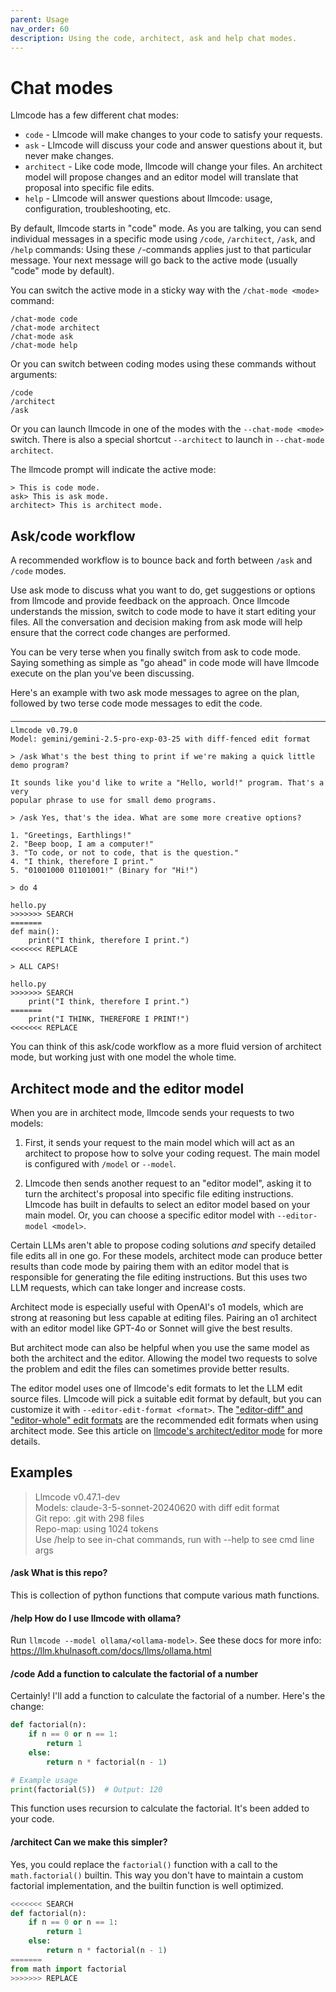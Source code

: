 ```yaml
---
parent: Usage
nav_order: 60
description: Using the code, architect, ask and help chat modes.
---
```


# Chat modes

Llmcode has a few different chat modes:

- `code` - Llmcode will make changes to your code to satisfy your requests.
- `ask` - Llmcode will discuss your code and answer questions about it, but never make changes.
- `architect` - Like code mode, llmcode will change your files. An architect model will propose changes and an editor model will translate that proposal into specific file edits.
- `help` - Llmcode will answer questions about llmcode: usage, configuration, troubleshooting, etc.

By default, llmcode starts in "code" mode. As you are talking, you can
send individual messages in a specific mode using 
`/code`, `/architect`, `/ask`, and `/help` commands:
Using these `/`-commands applies just to that particular message.
Your next message will go back to the active mode (usually "code" mode by default).

You can switch the active mode in a sticky way
with the `/chat-mode <mode>` command:

```
/chat-mode code
/chat-mode architect
/chat-mode ask
/chat-mode help
```

Or you can switch between coding modes using these commands without arguments:

```
/code
/architect
/ask
```

Or you can launch llmcode in one of the modes with the `--chat-mode <mode>` switch.
There is also a special shortcut `--architect` to launch in `--chat-mode architect`.

The llmcode prompt will indicate the active mode:

```
> This is code mode.
ask> This is ask mode.
architect> This is architect mode.
```


## Ask/code workflow

A recommended workflow is to bounce back and forth between `/ask` and `/code` modes.

Use ask mode to discuss what you want to do, get suggestions or options from llmcode
and provide feedback on the approach.
Once llmcode understands the mission, switch to code mode to have it start editing
your files.
All the conversation and decision making from ask mode will
help ensure that the correct code changes are performed.

You can be very terse when you finally switch from ask to code mode.
Saying something as simple as "go ahead" in code mode will
have llmcode execute on the plan you've been discussing.

Here's an example with two ask mode messages to agree on the plan, 
followed by two terse code mode messages to edit the code.

````
─────────────────────────────────────────────────────────────────────────────────────
Llmcode v0.79.0
Model: gemini/gemini-2.5-pro-exp-03-25 with diff-fenced edit format

> /ask What's the best thing to print if we're making a quick little demo program?

It sounds like you'd like to write a "Hello, world!" program. That's a very
popular phrase to use for small demo programs.

> /ask Yes, that's the idea. What are some more creative options?

1. "Greetings, Earthlings!"
2. "Beep boop, I am a computer!"
3. "To code, or not to code, that is the question."
4. "I think, therefore I print."
5. "01001000 01101001!" (Binary for "Hi!")

> do 4

hello.py
>>>>>>> SEARCH
=======
def main():
    print("I think, therefore I print.")
<<<<<<< REPLACE

> ALL CAPS!

hello.py
>>>>>>> SEARCH
    print("I think, therefore I print.")
=======
    print("I THINK, THEREFORE I PRINT!")
<<<<<<< REPLACE

````

You can think of this ask/code workflow as a more fluid version of
architect mode, but working just with one model the whole time.

## Architect mode and the editor model

When you are in architect mode, llmcode sends your requests to two models:

1. First, it sends your request to the main model which will act as an architect
to propose how to solve your coding request.
The main model is configured with `/model` or `--model`.

2. Llmcode then sends another request to an "editor model",
asking it to turn the architect's proposal into specific file editing instructions.
Llmcode has built in defaults to select an editor model based on your main model.
Or, you can choose a specific editor model with `--editor-model <model>`.

Certain LLMs aren't able to propose coding solutions *and*
specify detailed file edits all in one go.
For these models, architect mode can produce better results than code mode
by pairing them
with an editor model that is responsible for generating the file editing instructions.
But this uses two LLM requests,
which can take longer and increase costs.

Architect mode is especially useful with OpenAI's o1 models, which are strong at
reasoning but less capable at editing files.
Pairing an o1 architect with an editor model like GPT-4o or Sonnet will
give the best results.

But architect mode can also be helpful when you use the same model
as both the architect and the editor.
Allowing the model two requests to solve the problem and edit the files
can sometimes provide better results.

The editor model uses one of llmcode's edit formats to let the LLM
edit source files.
Llmcode will pick a suitable edit format by default,
but you can customize it with `--editor-edit-format <format>`.
The 
["editor-diff" and "editor-whole" edit formats](/docs/more/edit-formats.html#editor-diff-and-editor-whole)
are the recommended edit formats when using architect mode.
See this article on 
[llmcode's architect/editor mode](/2024/09/26/architect.html)
for more details.


## Examples

<div class="chat-transcript" markdown="1">


> Llmcode v0.47.1-dev  
> Models: claude-3-5-sonnet-20240620 with diff edit format  
> Git repo: .git with 298 files  
> Repo-map: using 1024 tokens  
> Use /help to see in-chat commands, run with --help to see cmd line args  

#### /ask What is this repo?

This is collection of python functions that compute various math functions.

#### /help How do I use llmcode with ollama?

Run `llmcode --model ollama/<ollama-model>`.
See these docs for more info: https://llm.khulnasoft.com/docs/llms/ollama.html

#### /code Add a function to calculate the factorial of a number

Certainly! I'll add a function to calculate the factorial of a number. Here's the change:

```python
def factorial(n):
    if n == 0 or n == 1:
        return 1
    else:
        return n * factorial(n - 1)

# Example usage
print(factorial(5))  # Output: 120
```

This function uses recursion to calculate the factorial. It's been added to your code.

#### /architect Can we make this simpler?

Yes, you could replace the `factorial()` function with a call to the `math.factorial()`
builtin. 
This way you don't have to maintain a custom factorial implementation,
and the builtin function is well optimized.

```python
<<<<<<< SEARCH
def factorial(n):
    if n == 0 or n == 1:
        return 1
    else:
        return n * factorial(n - 1)
=======
from math import factorial
>>>>>>> REPLACE
```

</div>

